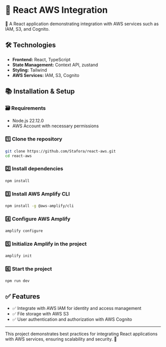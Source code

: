 # 🚀 React AWS Integration

📌 A React application demonstrating integration with AWS services such as IAM, S3, and Cognito.

## 🛠️ Technologies

- **Frontend:** React, TypeScript
- **State Management:** Context API, zustand
- **Styling:** Tailwind
- **AWS Services:** IAM, S3, Cognito

## 📚 Installation & Setup

### 🗃️ Requirements

- Node.js 22.12.0
- AWS Account with necessary permissions

### 1️⃣ Clone the repository

```bash
git clone https://github.com/Stafora/react-aws.git
cd react-aws
```

### 2️⃣ Install dependencies

```bash
npm install
```

### 3️⃣ Install AWS Amplify CLI

```bash
npm install -g @aws-amplify/cli
```

### 4️⃣ Configure AWS Amplify

```bash
amplify configure
```

### 5️⃣ Initialize Amplify in the project

```bash
amplify init
```

### 6️⃣ Start the project

```bash
npm run dev
```

## ✅ Features

- ✅ Integrate with AWS IAM for identity and access management
- ✅ File storage with AWS S3
- ✅ User authentication and authorization with AWS Cognito

---

This project demonstrates best practices for integrating React applications with AWS services, ensuring scalability and security. 🚀